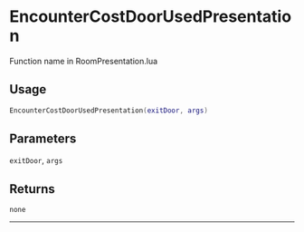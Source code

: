 # EncounterCostDoorUsedPresentation
Function name in RoomPresentation.lua
## Usage
```lua
EncounterCostDoorUsedPresentation(exitDoor, args)
```
## Parameters
`exitDoor`, `args`
## Returns
`none`

---